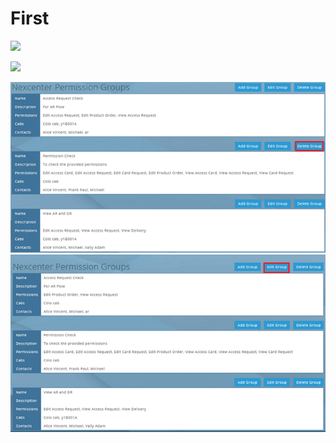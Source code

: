 # First

 ![](https://github.com/SoniHari/Test1/tree/8e90a83231e13135da7c03f095d56fa0165b8526/EditGroup.png) 

![](.gitbook/assets/add-permission-group.png)

![](.gitbook/assets/deletegroup.png)
<img src="./Image/EditGroup.png">
